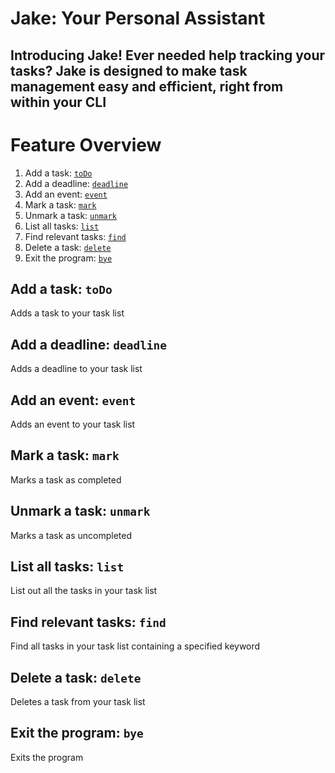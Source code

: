 # Jake: Your Personal Assistant
## Introducing Jake! Ever needed help tracking your tasks? Jake is designed to make task management easy and efficient, right from within your CLI

# Feature Overview
1. Add a task: [`toDo`](#todo)
2. Add a deadline: [`deadline`](#deadline)
3. Add an event: [`event`](#event)
4. Mark a task: [`mark`](#mark)
5. Unmark a task: [`unmark`](#unmark)
6. List all tasks: [`list`](#list)
7. Find relevant tasks: [`find`](#find)
8. Delete a task: [`delete`](#delete)
9. Exit the program: [`bye`](#bye)


## Add a task: `toDo` <a name="todo"></a>
Adds a task to your task list

## Add a deadline: `deadline` <a name="deadline"></a>
Adds a deadline to your task list

## Add an event: `event` <a name="event"></a>
Adds an event to your task list

## Mark a task: `mark` <a name="mark"></a>
Marks a task as completed

## Unmark a task: `unmark` <a name="unmark"></a>
Marks a task as uncompleted

## List all tasks: `list` <a name="list"></a>
List out all the tasks in your task list

## Find relevant tasks: `find` <a name="find"></a>
Find all tasks in your task list containing a specified keyword

## Delete a task: `delete` <a name="delete"></a>
Deletes a task from your task list

## Exit the program: `bye` <a name="bye"></a>
Exits the program